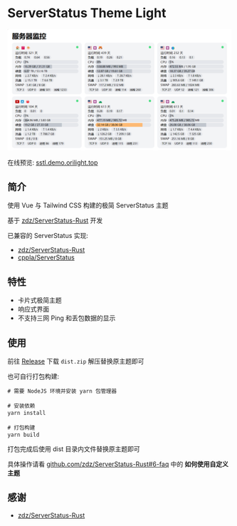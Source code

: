 # ServerStatus Theme Light

![screenshot.png](docs/screenshot.png)

在线预览: [sstl.demo.orilight.top](https://sstl.demo.orilight.top/)

## 简介

使用 Vue 与 Tailwind CSS 构建的极简 ServerStatus 主题

基于 [zdz/ServerStatus-Rust](https://github.com/zdz/ServerStatus-Rust) 开发

已兼容的 ServerStatus 实现:

- [zdz/ServerStatus-Rust](https://github.com/zdz/ServerStatus-Rust)
- [cppla/ServerStatus](https://github.com/cppla/ServerStatus)

## 特性

- 卡片式极简主题
- 响应式界面
- 不支持三网 Ping 和丢包数据的显示

## 使用

前往 [Release](https://github.com/orilights/ServerStatus-Theme-Light/releases) 下载 `dist.zip` 解压替换原主题即可

也可自行打包构建:

```shell
# 需要 NodeJS 环境并安装 yarn 包管理器

# 安装依赖
yarn install

# 打包构建
yarn build
```

打包完成后使用 dist 目录内文件替换原主题即可

具体操作请看 [github.com/zdz/ServerStatus-Rust#6-faq](https://github.com/zdz/ServerStatus-Rust#6-faq) 中的 **如何使用自定义主题**

## 感谢

- [zdz/ServerStatus-Rust](https://github.com/zdz/ServerStatus-Rust)
